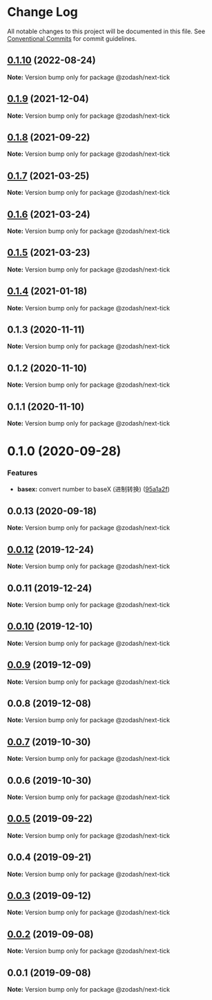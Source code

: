 # Change Log

All notable changes to this project will be documented in this file.
See [Conventional Commits](https://conventionalcommits.org) for commit guidelines.

## [0.1.10](https://github.com/zcorky/zodash/compare/@zodash/next-tick@0.1.9...@zodash/next-tick@0.1.10) (2022-08-24)

**Note:** Version bump only for package @zodash/next-tick





## [0.1.9](https://github.com/zcorky/zodash/compare/@zodash/next-tick@0.1.8...@zodash/next-tick@0.1.9) (2021-12-04)

**Note:** Version bump only for package @zodash/next-tick





## [0.1.8](https://github.com/zcorky/zodash/compare/@zodash/next-tick@0.1.7...@zodash/next-tick@0.1.8) (2021-09-22)

**Note:** Version bump only for package @zodash/next-tick





## [0.1.7](https://github.com/zcorky/zodash/compare/@zodash/next-tick@0.1.6...@zodash/next-tick@0.1.7) (2021-03-25)

**Note:** Version bump only for package @zodash/next-tick





## [0.1.6](https://github.com/zcorky/zodash/compare/@zodash/next-tick@0.1.5...@zodash/next-tick@0.1.6) (2021-03-24)

**Note:** Version bump only for package @zodash/next-tick





## [0.1.5](https://github.com/zcorky/zodash/compare/@zodash/next-tick@0.1.4...@zodash/next-tick@0.1.5) (2021-03-23)

**Note:** Version bump only for package @zodash/next-tick





## [0.1.4](https://github.com/zcorky/zodash/compare/@zodash/next-tick@0.1.3...@zodash/next-tick@0.1.4) (2021-01-18)

**Note:** Version bump only for package @zodash/next-tick





## 0.1.3 (2020-11-11)

**Note:** Version bump only for package @zodash/next-tick





## 0.1.2 (2020-11-10)

**Note:** Version bump only for package @zodash/next-tick





## 0.1.1 (2020-11-10)

**Note:** Version bump only for package @zodash/next-tick





# 0.1.0 (2020-09-28)


### Features

* **basex:** convert number to baseX (进制转换) ([95a1a2f](https://github.com/zcorky/zodash/commit/95a1a2f361d73de5caa3b8e297c1643e97e40983))





## 0.0.13 (2020-09-18)

**Note:** Version bump only for package @zodash/next-tick





## [0.0.12](https://github.com/zcorky/zodash/compare/@zodash/next-tick@0.0.11...@zodash/next-tick@0.0.12) (2019-12-24)

**Note:** Version bump only for package @zodash/next-tick





## 0.0.11 (2019-12-24)

**Note:** Version bump only for package @zodash/next-tick





## [0.0.10](https://github.com/zcorky/zodash/compare/@zodash/next-tick@0.0.9...@zodash/next-tick@0.0.10) (2019-12-10)

**Note:** Version bump only for package @zodash/next-tick





## [0.0.9](https://github.com/zcorky/zodash/compare/@zodash/next-tick@0.0.8...@zodash/next-tick@0.0.9) (2019-12-09)

**Note:** Version bump only for package @zodash/next-tick





## 0.0.8 (2019-12-08)

**Note:** Version bump only for package @zodash/next-tick





## [0.0.7](https://github.com/zcorky/zodash/compare/@zodash/next-tick@0.0.6...@zodash/next-tick@0.0.7) (2019-10-30)

**Note:** Version bump only for package @zodash/next-tick





## 0.0.6 (2019-10-30)

**Note:** Version bump only for package @zodash/next-tick





## [0.0.5](https://github.com/zcorky/zodash/compare/@zodash/next-tick@0.0.4...@zodash/next-tick@0.0.5) (2019-09-22)

**Note:** Version bump only for package @zodash/next-tick





## 0.0.4 (2019-09-21)

**Note:** Version bump only for package @zodash/next-tick





## [0.0.3](https://github.com/zcorky/zodash/compare/@zodash/next-tick@0.0.2...@zodash/next-tick@0.0.3) (2019-09-12)

**Note:** Version bump only for package @zodash/next-tick





## [0.0.2](https://github.com/zcorky/zodash/compare/@zodash/next-tick@0.0.1...@zodash/next-tick@0.0.2) (2019-09-08)

**Note:** Version bump only for package @zodash/next-tick





## 0.0.1 (2019-09-08)

**Note:** Version bump only for package @zodash/next-tick
